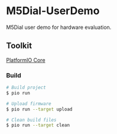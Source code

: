 
# M5Dial-UserDemo

M5Dial user demo for hardware evaluation.

## Toolkit
[PlatformIO Core](http://docs.platformio.org/page/core.html)

### Build

```bash
# Build project
$ pio run

# Upload firmware
$ pio run --target upload

# Clean build files
$ pio run --target clean
```
